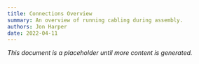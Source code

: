 ```yaml
---
title: Connections Overview
summary: An overview of running cabling during assembly.
authors: Jon Harper
date: 2022-04-11
---
```


*This document is a placeholder until more content is generated.*